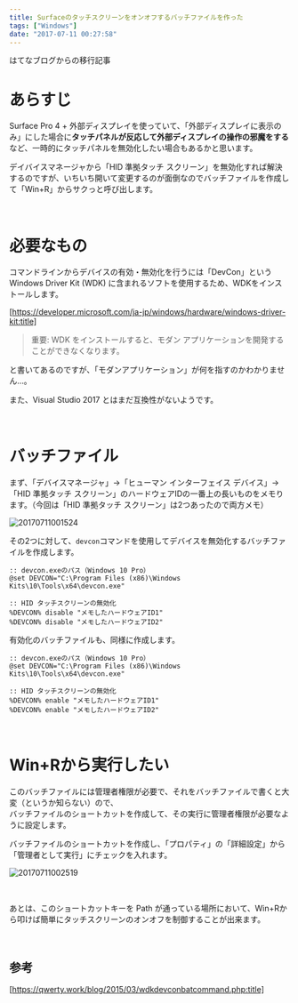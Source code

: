 ```yaml
---
title: Surfaceのタッチスクリーンをオンオフするバッチファイルを作った
tags: ["Windows"]
date: "2017-07-11 00:27:58"
---
```


<div class="alert info">
はてなブログからの移行記事
</div>

# あらすじ

Surface Pro 4 + 外部ディスプレイを使っていて、「外部ディスプレイに表示のみ」にした場合に**タッチパネルが反応して外部ディスプレイの操作の邪魔をする**など、一時的にタッチパネルを無効化したい場合もあるかと思います。

デイバイスマネージャから「HID 準拠タッチ スクリーン」を無効化すれば解決するのですが、いちいち開いて変更するのが面倒なのでバッチファイルを作成して「Win+R」からサクっと呼び出します。

<br>

# 必要なもの

コマンドラインからデバイスの有効・無効化を行うには「DevCon」という
Windows Driver Kit (WDK) に含まれるソフトを使用するため、WDKをインストールします。

[https://developer.microsoft.com/ja-jp/windows/hardware/windows-driver-kit:title]

> 重要: WDK をインストールすると、モダン アプリケーションを開発することができなくなります。

と書いてあるのですが、「モダンアプリケーション」が何を指すのかわかりません…。

また、Visual Studio 2017 とはまだ互換性がないようです。

<br>

# バッチファイル

まず、「デバイスマネージャ」→「ヒューマン インターフェイス デバイス」→「HID 準拠タッチ スクリーン」のハードウェアIDの一番上の長いものをメモります。（今回は「HID 準拠タッチ スクリーン」は2つあったので両方メモ）

![20170711001524](20170711001524.png)

その2つに対して、`devcon`コマンドを使用してデバイスを無効化するバッチファイルを作成します。

```
:: devcon.exeのパス（Windows 10 Pro）
@set DEVCON="C:\Program Files (x86)\Windows Kits\10\Tools\x64\devcon.exe"
  
:: HID タッチスクリーンの無効化
%DEVCON% disable "メモしたハードウェアID1"
%DEVCON% disable "メモしたハードウェアID2"
```

有効化のバッチファイルも、同様に作成します。
```
:: devcon.exeのパス（Windows 10 Pro）
@set DEVCON="C:\Program Files (x86)\Windows Kits\10\Tools\x64\devcon.exe"
  
:: HID タッチスクリーンの無効化
%DEVCON% enable "メモしたハードウェアID1"
%DEVCON% enable "メモしたハードウェアID2"
```

<br>

# Win+Rから実行したい

このバッチファイルには管理者権限が必要で、それをバッチファイルで書くと大変（というか知らない）ので、  
バッチファイルのショートカットを作成して、その実行に管理者権限が必要なように設定します。

バッチファイルのショートカットを作成し、「プロパティ」の「詳細設定」から「管理者として実行」にチェックを入れます。

![20170711002519](20170711002519.png)

<br>

あとは、このショートカットキーを Path が通っている場所において、Win+Rから叩けば簡単にタッチスクリーンのオンオフを制御することが出来ます。

<br>

## 参考

[https://qwerty.work/blog/2015/03/wdkdevconbatcommand.php:title]

